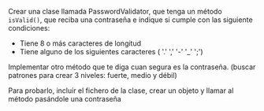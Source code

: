 Crear una clase llamada PasswordValidator, 
que tenga un método `isValid()`, 
que reciba una contraseña e indique si cumple 
con las siguiente condiciones:
* Tiene 8 o más caracteres de longitud
* Tiene alguno de los siguientes caracteres ( '.' ',' '-' '_' ';')
 
Implementar otro método que te diga cuan segura 
es la contraseña. 
(buscar patrones para crear 3 niveles: 
fuerte, medio y débil)
 
Para probarlo, incluir el fichero de la clase, 
crear un objeto y llamar al método pasándole 
una contraseña